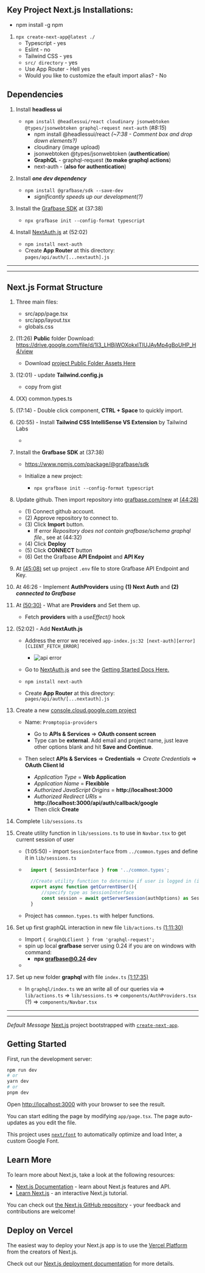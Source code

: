 ## Key Project Next.js Installations:

- npm install -g npm

1. `npx create-next-app@latest ./`
   - Typescript - yes
   - Eslint - no
   - Tailwind CSS - yes
   - `src/ directory` - yes
   - Use App Router - Hell yes
   - Would you like to customize the efault import alias? - No

## Dependencies

1. Install **headless ui**
   - `npm install @headlessui/react cloudinary jsonwebtoken @types/jsonwebtoken graphql-request next-auth` (_#8:15_)
     - npm install @headlessui/react _(~7:38 - Comment box and drop down elements?)_
     - cloudinary (image upload)
     - jsonwebtoken @types/jsonwebtoken (**authentication**)
     - **GraphQL** - graphql-request (**to make graphql actions**)
     - next-auth - (**also for authentication**)
2. Install **_one dev dependency_**

   - `npm install @grafbase/sdk --save-dev`
     - _significantly speeds up our development(?)_

3. Install the [Grafbase SDK](https://www.npmjs.com/package/@grafbase/sdk) at (37:38)

   - `npx grafbase init --config-format typescript`

4. Install [NextAuth.js](https://next-auth.js.org/getting-started/example) at (52:02)
   - `npm install next-auth`
   - Create **App Router** at this directory: `pages/api/auth/[...nextauth].js`

---

---

## Next.js Format Structure

1. Three main files:

   - src/app/page.tsx
   - src/app/layout.tsx
   - globals.css

2. (11:26) **Public** folder Download: https://drive.google.com/file/d/1l3_LHBjWOXokxlTIUJAyMp4gBoUHP_H4/view

   - Download [project Public Folder Assets Here](https://drive.google.com/file/d/1l3_LHBjWOXokxlTIUJAyMp4gBoUHP_H4/view)

3. (12:01) - update **Tailwind.config.js**

   - copy from gist

4. (XX) common.types.ts

5. (17:14) - Double click component, **CTRL + Space** to quickly import.

6. (20:55) - Install **Tailwind CSS IntelliSense VS Extension** by Tailwind Labs

   -

7. Install the **Grafbase SDK** at (37:38)

   - https://www.npmjs.com/package/@grafbase/sdk

   - Initialize a new project:
     - `npx grafbase init --config-format typescript`

8. Update github. Then import repository into [grafbase.com/new](https://grafbase.com/new) at [(44:28)](https://youtu.be/986hztrfaSQ?t=2668)

   - (1) Connect github account.
   - (2) Approve repository to connect to.
   - (3) Click **Import** button.
     - If error _Repository does not contain grafbase/schema graphql file._, see at (44:32)
   - (4) Click **Deploy**
   - (5) Click **CONNECT** button
   - (6) Get the Grafbase **API Endpoint** and **API Key**

9. At [(45:08)](https://youtu.be/986hztrfaSQ?t=2708) set up project `.env` file to store Grafbase API Endpoint and Key.

10. At 46:26 - Implement **AuthProviders** using **(1) Next Auth** and **(2) _connected to Grafbase_**

11. At [(50:30)](https://youtu.be/986hztrfaSQ?t=3030) - What are **Providers** and Set them up.

    - Fetch **providers** with a _useEffect()_ hook

12. (52:02) - Add **NextAuth.js**

    - Address the error we received `app-index.js:32 [next-auth][error][CLIENT_FETCH_ERROR] `

      - ![api error](https://i.imgur.com/c5UwOaI.png)

    - Go to [NextAuth.js](https://next-auth.js.org/) and see the [Getting Started Docs Here.](https://next-auth.js.org/getting-started/example)

    - `npm install next-auth`
    - Create **App Router** at this directory: `pages/api/auth/[...nextauth].js`

13. Create a new [console.cloud.google.com project](https://console.cloud.google.com/)

    - Name: `Promptopia-providers`

      - Go to **APIs & Services** => **OAuth consent screen**
      - Type can be **external**. Add email and project name, just leave other options blank and hit **Save and Continue**.

    - Then select **APIs & Services** => **Credentials** => _Create Credentials_ => **OAuth Client Id**
      - _Application Type_ = **Web Application**
      - _Application Name_ = **Flexibble**
      - _Authorized JavaScript Origins_ = **http://localhost:3000**
      - _Authorized Redirect URIs_ = **http://localhost:3000/api/auth/callback/google**
      - Then click **Create**

14. Complete `lib/sessions.ts`

15. Create utility function in `lib/sessions.ts` to use in `Navbar.tsx` to get current session of user

    - (1:05:50) - import `SessionInterface` from `../common.types` and define it in `lib/sessions.ts`
    - ```js
        import { SessionInterface } from '../common.types';

        //Create utility function to determine if user is logged in (ie Navbar.tsx) at (1:05:50): https://youtu.be/986hztrfaSQ?si=h_rCesP04IUylZFC&t=3950
        export async function getCurrentUser(){
            //specify type as SessionInterface
            const session = await getServerSession(authOptions) as SessionInterface;
        }
      ```

    - Project has `commmon.types.ts` with helper functions.

16. Set up first graphQL interaction in new file `lib/actions.ts` [(1:11:30)](https://youtu.be/986hztrfaSQ?si=tUFjl9XIrDfImZV1&t=4290)

    - Import `{ GraphQLClient } from 'graphql-request';`
    - spin up local **grafbase** server using 0.24 if you are on windows with command:
      - **npx grafbase@0.24 dev**
    -

17. Set up new folder **graphql** with file `index.ts` [(1:17:35)](https://youtu.be/986hztrfaSQ?si=iTq0_ZrmDH9hKiTl&t=4655)
    - In `graphql/index.ts` we an write all of our queries via => `lib/actions.ts` => `lib/sessions.ts` => `components/AuthProviders.tsx` (?) => `components/Navbar.tsx`

---

---

_Default Message_ [Next.js](https://nextjs.org/) project bootstrapped with [`create-next-app`](https://github.com/vercel/next.js/tree/canary/packages/create-next-app).

## Getting Started

First, run the development server:

```bash
npm run dev
# or
yarn dev
# or
pnpm dev
```

Open [http://localhost:3000](http://localhost:3000) with your browser to see the result.

You can start editing the page by modifying `app/page.tsx`. The page auto-updates as you edit the file.

This project uses [`next/font`](https://nextjs.org/docs/basic-features/font-optimization) to automatically optimize and load Inter, a custom Google Font.

## Learn More

To learn more about Next.js, take a look at the following resources:

- [Next.js Documentation](https://nextjs.org/docs) - learn about Next.js features and API.
- [Learn Next.js](https://nextjs.org/learn) - an interactive Next.js tutorial.

You can check out [the Next.js GitHub repository](https://github.com/vercel/next.js/) - your feedback and contributions are welcome!

## Deploy on Vercel

The easiest way to deploy your Next.js app is to use the [Vercel Platform](https://vercel.com/new?utm_medium=default-template&filter=next.js&utm_source=create-next-app&utm_campaign=create-next-app-readme) from the creators of Next.js.

Check out our [Next.js deployment documentation](https://nextjs.org/docs/deployment) for more details.
